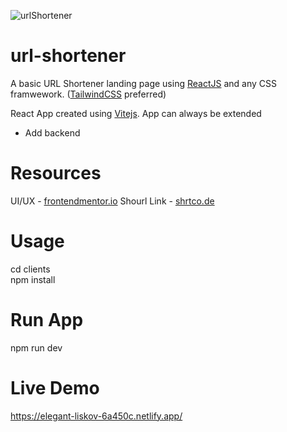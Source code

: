 ![urlShortener](https://user-images.githubusercontent.com/42377896/155711271-50b9b300-29f3-4498-94ef-328aff6ef5ef.jpg)

# url-shortener
A basic URL Shortener landing page using <a href="https://reactjs.org/" rel="noreferrer">ReactJS</a> and any CSS framwework. (<a href="tailwindcss.com/">TailwindCSS</a> preferred)

React App created using <a href="https://vitejs.dev">Vitejs</a>.
App can always be extended
  - Add backend

# Resources
UI/UX - <a href="https://www.frontendmentor.io/challenges/url-shortening-api-landing-page-2ce3ob-G">frontendmentor.io</a>
Shourl Link - <a href="https://shrtco.de/">shrtco.de</a>

# Usage
cd clients <br />
npm install

# Run App
npm run dev

# Live Demo
<a href="https://elegant-liskov-6a450c.netlify.app/">https://elegant-liskov-6a450c.netlify.app/</a>

